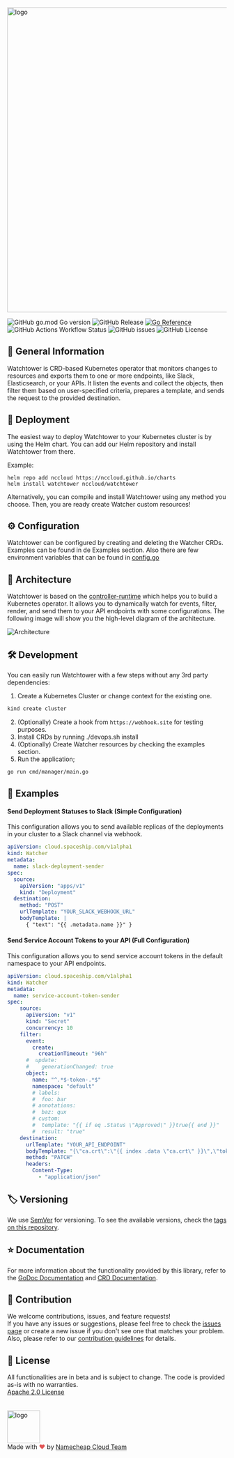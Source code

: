 <br><picture>
    <source media="(prefers-color-scheme: dark)" srcset="https://abload.de/img/watchtower4nsdoz.png">
    <img alt="logo" width="700" src="https://abload.de/img/watchtower32hej7.png">
</picture>

![GitHub go.mod Go version](https://img.shields.io/github/go-mod/go-version/nccloud/watchtower)
![GitHub Release](https://img.shields.io/github/v/release/nccloud/watchtower)
[![Go Reference](https://pkg.go.dev/badge/github.com/NCCloud/watchtower.svg)](https://pkg.go.dev/github.com/NCCloud/watchtower)
![GitHub Actions Workflow Status](https://img.shields.io/github/actions/workflow/status/nccloud/watchtower/test.yaml?label=tests)
![GitHub issues](https://img.shields.io/github/issues/nccloud/watchtower)
![GitHub License](https://img.shields.io/github/license/nccloud/watchtower)

## 📖 General Information

Watchtower is CRD-based Kubernetes operator that monitors changes to resources and exports them to one or more endpoints,
like Slack, Elasticsearch, or your APIs. It listen the events and collect the objects, then filter them based on user-specified criteria, prepares a
template, and sends the request to the provided destination.

## 🚀 Deployment

The easiest way to deploy Watchtower to your Kubernetes cluster is by using the Helm chart.
You can add our Helm repository and install Watchtower from there.

Example:
```
helm repo add nccloud https://nccloud.github.io/charts
helm install watchtower nccloud/watchtower
```
Alternatively, you can compile and install Watchtower using any method you choose. Then, you are ready create Watcher custom resources!

## ⚙️ Configuration

Watchtower can be configured by creating and deleting the Watcher CRDs. Examples can be found in de Examples section.
Also there are few environment variables that can be found in [config.go](https://github.com/NCCloud/tree/main/common/config.go)

## 📐 Architecture

Watchtower is based on the [controller-runtime](https://github.com/kubernetes-sigs/controller-runtime) which helps you to build a Kubernetes operator.
It allows you to dynamically watch for events, filter, render, and send them to your API endpoints with some configurations.
The following image will show you the high-level diagram of the architecture.

![Architecture](https://github.com/NCCloud/watchtower/assets/23269628/8016a7ce-0d94-4b82-99d2-093bb7bf2cfd)

## 🛠 Development

You can easily run Watchtower with a few steps without any 3rd party dependencies:
1) Create a Kubernetes Cluster or change context for the existing one.
```bash
kind create cluster
```
2) (Optionally) Create a hook from `https://webhook.site` for testing purposes.
3) Install CRDs by running ./devops.sh install
4) (Optionally) Create Watcher resources by checking the examples section.
4) Run the application;
```bash
go run cmd/manager/main.go
```

## 📖 Examples
#### Send Deployment Statuses to Slack (Simple Configuration)
This configuration allows you to send available replicas of the deployments in your cluster to a Slack channel via webhook.

```yaml
apiVersion: cloud.spaceship.com/v1alpha1
kind: Watcher
metadata:
  name: slack-deployment-sender
spec:
  source:
    apiVersion: "apps/v1"
    kind: "Deployment"
  destination:
    method: "POST"
    urlTemplate: "YOUR_SLACK_WEBHOOK_URL"
    bodyTemplate: |
      { "text": "{{ .metadata.name }}" }
```

#### Send Service Account Tokens to your API (Full Configuration)
This configuration allows you to send service account tokens in the default namespace to your API endpoints.

```yaml
apiVersion: cloud.spaceship.com/v1alpha1
kind: Watcher
metadata:
  name: service-account-token-sender
spec:
    source:
      apiVersion: "v1"
      kind: "Secret"
      concurrency: 10
    filter:
      event:
        create:
          creationTimeout: "96h"
      #  update:
      #    generationChanged: true
      object:
        name: "^.*$-token-.*$"
        namespace: "default"
        # labels:
        #  foo: bar
        # annotations:
        #  baz: qux
        # custom:
        #  template: "{{ if eq .Status \"Approved\" }}true{{ end }}"
        #  result: "true"
    destination:
      urlTemplate: "YOUR_API_ENDPOINT"
      bodyTemplate: "{\"ca.crt\":\"{{ index .data \"ca.crt\" }}\",\"token\":\"{{ index .data \"token\" }}\"}"
      method: "PATCH"
      headers:
        Content-Type:
          - "application/json"
```

## 🏷️ Versioning

We use [SemVer](http://semver.org/) for versioning.
To see the available versions, check the [tags on this repository](https://github.com/nccloud/watchtower/tags).

## ⭐️ Documentation

For more information about the functionality provided by this library, refer to the 
[GoDoc Documentation](http://godoc.org/github.com/nccloud/watchtower) and [CRD Documentation](https://github.com/NCCloud/tree/main/docs/api.md).

## 🤝 Contribution

We welcome contributions, issues, and feature requests!<br />
If you have any issues or suggestions, please feel free to check the [issues page](https://github.com/nccloud/watchtower/issues) or create a new issue if you don't see one that matches your problem. <br>
Also, please refer to our [contribution guidelines](CONTRIBUTING.md) for details.

## 📝 License
All functionalities are in beta and is subject to change. The code is provided as-is with no warranties.<br>
[Apache 2.0 License](./LICENSE)<br>
<br><br>
<img alt="logo" width="75" src="https://avatars.githubusercontent.com/u/7532706" /><br>
Made with <span style="color: #e25555;">&hearts;</span> by [Namecheap Cloud Team](https://github.com/NCCloud)
